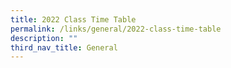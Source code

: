 ```yaml
---
title: 2022 Class Time Table
permalink: /links/general/2022-class-time-table
description: ""
third_nav_title: General
---
```



